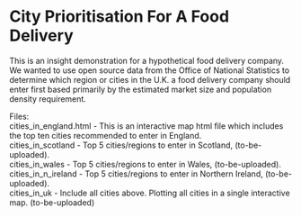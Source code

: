 # City Prioritisation For A Food Delivery
This is an insight demonstration for a hypothetical food delivery company. We wanted to use open source data from the Office of National Statistics to determine which region or cities in the U.K. a food delivery company should enter first based primarily by the estimated market size and population density requirement.<br />

Files:<br />
cities_in_england.html   - This is an interactive map html file which includes the top ten cities recommended to enter in England.<br />
cities_in_scotland  - Top 5 cities/regions to enter in Scotland, (to-be-uploaded).<br />
cities_in_wales     - Top 5 cities/regions to enter in Wales, (to-be-uploaded).<br />
cities_in_n_ireland - Top 5 cities/regions to enter in Northern Ireland, (to-be-uploaded).<br />
cities_in_uk        - Include all cities above. Plotting all cities in a single interactive map. (to-be-uploaded)<br />

